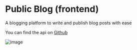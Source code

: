 # Public Blog (frontend)
A blogging platform to write and publish blog posts with ease

You can find the api on [Github](https://github.com/Complexlity/blog-api)

![image](https://github.com/Complexlity/blog-client/assets/105590967/06425efd-3d64-4eeb-9412-e488887c746c)

